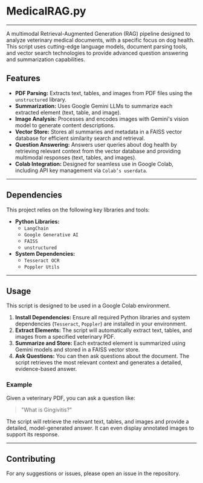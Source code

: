 
# MedicalRAG.py

---

A multimodal Retrieval-Augmented Generation (RAG) pipeline designed to analyze veterinary medical documents, with a specific focus on dog health. This script uses cutting-edge language models, document parsing tools, and vector search technologies to provide advanced question answering and summarization capabilities.

## Features

* **PDF Parsing:** Extracts text, tables, and images from PDF files using the `unstructured` library.
* **Summarization:** Uses Google Gemini LLMs to summarize each extracted element (text, table, and image).
* **Image Analysis:** Processes and encodes images with Gemini's vision model to generate content descriptions.
* **Vector Store:** Stores all summaries and metadata in a FAISS vector database for efficient similarity search and retrieval.
* **Question Answering:** Answers user queries about dog health by retrieving relevant context from the vector database and providing multimodal responses (text, tables, and images).
* **Colab Integration:** Designed for seamless use in Google Colab, including API key management via `Colab’s userdata`.

---

## Dependencies

This project relies on the following key libraries and tools:

* **Python Libraries:**
    * `LangChain`
    * `Google Generative AI`
    * `FAISS`
    * `unstructured`
* **System Dependencies:**
    * `Tesseract OCR`
    * `Poppler Utils`

---

## Usage

This script is designed to be used in a Google Colab environment.

1.  **Install Dependencies:** Ensure all required Python libraries and system dependencies (`Tesseract`, `Poppler`) are installed in your environment.
2.  **Extract Elements:** The script will automatically extract text, tables, and images from a specified veterinary PDF.
3.  **Summarize and Store:** Each extracted element is summarized using Gemini models and stored in a FAISS vector store.
4.  **Ask Questions:** You can then ask questions about the document. The script retrieves the most relevant context and generates a detailed, evidence-based answer.

### Example

Given a veterinary PDF, you can ask a question like:

> "What is Gingivitis?"

The script will retrieve the relevant text, tables, and images and provide a detailed, model-generated answer. It can even display annotated images to support its response.

---

## Contributing

For any suggestions or issues, please open an issue in the repository.
